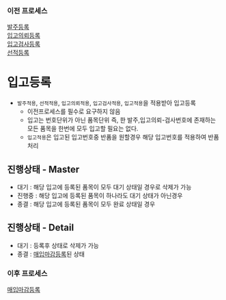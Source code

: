 ### 이전 프로세스

[발주등록](발주등록#발주등록)<br>
[입고의뢰등록](./입고의뢰등록#입고의뢰등록)<br>
[입고검사등록](./입고검사등록#입고검사등록)<br>
[선적등록]()

# 입고등록

- `발주적용`, `선적적용`, `입고의뢰적용`, `입고검사적용`, `입고적용`을 적용받아 입고등록
  - 이전프로세스를 필수로 요구하지 않음
  - 입고는 번호단위가 아닌 품목단위 즉, 한 발주,입고의뢰-검사번호에 존재하는 모든 품목을 한번에 모두 입고할 필요는 없다.
  - `입고적용`은 입고된 입고번호중 반품을 원할경우 해당 입고번호를 적용하여 반품처리

## 진행상태 - Master

- 대기 : 해당 입고에 등록된 품목이 모두 대기 상태일 경우로 삭제가 가능
- 진행중 : 해당 입고에 등록된 품목이 하나라도 대기 상태가 아닌경우
- 종결 : 해당 입고에 등록된 품목이 모두 완료 상태일 경우

## 진행상태 - Detail

- 대기 : 등록후 상태로 삭제가 가능
- 종결 : [매입마감등록](./매입마감등록#매입마감등록)된 상태

### 이후 프로세스

[매입마감등록](./매입마감등록#매입마감등록)

